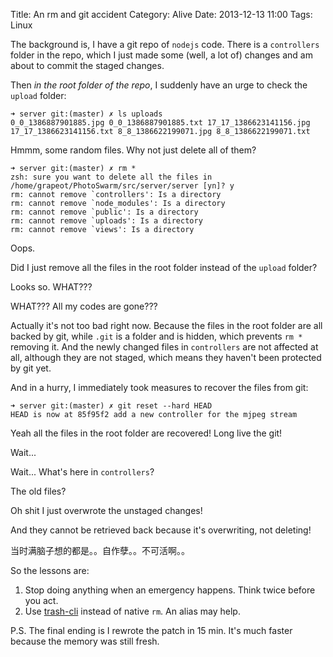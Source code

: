 Title: An rm and git accident
Category: Alive
Date: 2013-12-13 11:00
Tags: Linux

The background is, I have a git repo of `nodejs` code.
There is a `controllers` folder in the repo, which I just made some (well, a lot of) changes and am about to commit the staged changes.

Then *in the root folder of the repo*, I suddenly have an urge to check the `upload` folder:

    ➜ server git:(master) ✗ ls uploads 
    0_0_1386887901885.jpg 0_0_1386887901885.txt 17_17_1386623141156.jpg 17_17_1386623141156.txt 8_8_1386622199071.jpg 8_8_1386622199071.txt

Hmmm, some random files. Why not just delete all of them?

    ➜ server git:(master) ✗ rm *
    zsh: sure you want to delete all the files in /home/grapeot/PhotoSwarm/src/server/server [yn]? y
    rm: cannot remove `controllers': Is a directory
    rm: cannot remove `node_modules': Is a directory
    rm: cannot remove `public': Is a directory
    rm: cannot remove `uploads': Is a directory
    rm: cannot remove `views': Is a directory

Oops.

Did I just remove all the files in the root folder instead of the `upload` folder?

Looks so. WHAT???

WHAT??? All my codes are gone???

Actually it's not too bad right now.
Because the files in the root folder are all backed by git, while `.git` is a folder and is hidden, which prevents `rm *` removing it.
And the newly changed files in `controllers` are not affected at all, although they are not staged, which means they haven't been protected by git yet.

And in a hurry, I immediately took measures to recover the files from git:

    ➜ server git:(master) ✗ git reset --hard HEAD
    HEAD is now at 85f95f2 add a new controller for the mjpeg stream

Yeah all the files in the root folder are recovered!
Long live the git!

Wait...

Wait... What's here in `controllers`?

The old files?

Oh shit I just overwrote the unstaged changes!

And they cannot be retrieved back because it's overwriting, not deleting!

当时满脑子想的都是。。自作孽。。不可活啊。。

So the lessons are:
1) Stop doing anything when an emergency happens. Think twice before you act.
2) Use [trash-cli](https://github.com/andreafrancia/trash-cli) instead of native `rm`. An alias may help.

P.S. The final ending is I rewrote the patch in 15 min. 
It's much faster because the memory was still fresh.
